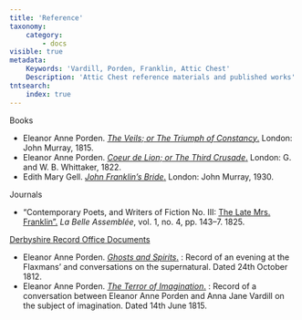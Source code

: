 ```yaml
---
title: 'Reference'
taxonomy:
    category:
        - docs
visible: true
metadata:
    Keywords: 'Vardill, Porden, Franklin, Attic Chest'
    Description: 'Attic Chest reference materials and published works'
tntsearch:
    index: true
---
```


<span class="maroon">Books</span>

* Eleanor Anne Porden. [*The Veils; or The Triumph of Constancy*.](porden-veils) London: John Murray, 1815.
* Eleanor Anne Porden. [*Coeur de Lion; or The Third Crusade*.](porden-coeur) London: G. and W. B. Whittaker, 1822.
* Edith Mary Gell. [*John Franklin’s Bride*.](gell) London: John Murray, 1930.

<span class="maroon">Journals</span>

* “Contemporary Poets, and Writers of Fiction No. III: [The Late Mrs. Franklin”.](porden-obit) *La Belle Assemblée*, vol. 1, no. 4, pp. 143–7. 1825.

[Derbyshire Record Office Documents](https://www.derbyshire.gov.uk/leisure/record-office/derbyshire-record-office.aspx) 

* Eleanor Anne Porden. [*Ghosts and Spirits*.](spirits)
: Record of an evening at the Flaxmans’ and conversations on the supernatural. Dated 24th October 1812.
* Eleanor Anne Porden. [*The Terror of Imagination*.](imagination)
: Record of a conversation between Eleanor Anne Porden and Anna Jane Vardill on the subject of imagination. Dated 14th June 1815.
